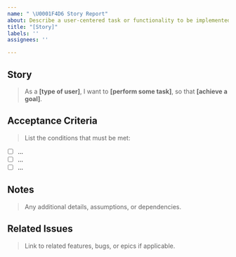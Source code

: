 ```yaml
---
name: " \U0001F4D6 Story Report"
about: Describe a user-centered task or functionality to be implemented.
title: "[Story]"
labels: ''
assignees: ''

---
```


## Story
> As a **[type of user]**, I want to **[perform some task]**, so that **[achieve a goal]**.

## Acceptance Criteria
> List the conditions that must be met:

- [ ] ...
- [ ] ...
- [ ] ...

## Notes
> Any additional details, assumptions, or dependencies.

## Related Issues
> Link to related features, bugs, or epics if applicable.

